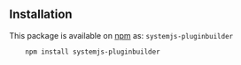 ## Installation

This package is available on [npm](https://www.npmjs.com/package/systemjs-pluginbuilder)
as: `systemjs-pluginbuilder`

``` sh
	npm install systemjs-pluginbuilder
```
